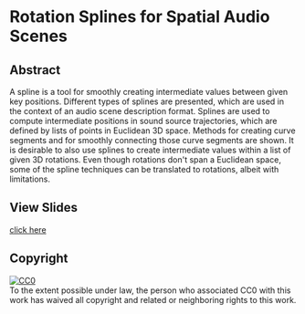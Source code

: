 Rotation Splines for Spatial Audio Scenes
=========================================


Abstract
--------

A spline is a tool for smoothly creating intermediate values between given key
positions.  Different types of splines are presented, which are used in the
context of an audio scene description format.  Splines are used to compute
intermediate positions in sound source trajectories, which are defined by lists
of points in Euclidean 3D space.  Methods for creating curve segments and for
smoothly connecting those curve segments are shown.  It is desirable to also use
splines to create intermediate values within a list of given 3D rotations.  Even
though rotations don't span a Euclidean space, some of the spline techniques can
be translated to rotations, albeit with limitations.


View Slides
-----------

[click here](https://nbviewer.jupyter.org/format/slides/github/mgeier/splines2021/blob/main/presentation.ipynb)


Copyright
---------

<p xmlns:dct="http://purl.org/dc/terms/">
  <a rel="license"
     href="http://creativecommons.org/publicdomain/zero/1.0/">
    <img src="http://i.creativecommons.org/p/zero/1.0/88x31.png" style="border-style: none;" alt="CC0" />
  </a>
  <br />
  To the extent possible under law,
  <span rel="dct:publisher" resource="[_:publisher]">the person who associated CC0</span>
  with this work has waived all copyright and related or neighboring
  rights to this work.
</p>
